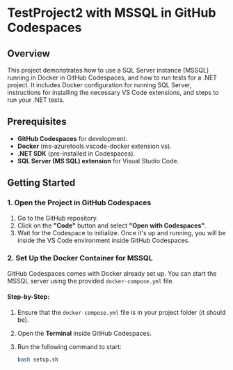 # TestProject2 with MSSQL in GitHub Codespaces

## Overview
This project demonstrates how to use a SQL Server instance (MSSQL) running in Docker in GitHub Codespaces, and how to run tests for a .NET project. It includes Docker configuration for running SQL Server, instructions for installing the necessary VS Code extensions, and steps to run your .NET tests.

## Prerequisites

- **GitHub Codespaces** for development.
- **Docker** (ms-azuretools.vscode-docker extension vs).
- **.NET SDK** (pre-installed in Codespaces).
- **SQL Server (MS SQL) extension** for Visual Studio Code.

## Getting Started

### 1. Open the Project in GitHub Codespaces

1. Go to the GitHub repository.
2. Click on the **"Code"** button and select **"Open with Codespaces"**.
3. Wait for the Codespace to initialize. Once it's up and running, you will be inside the VS Code environment inside GitHub Codespaces.

### 2. Set Up the Docker Container for MSSQL

GitHub Codespaces comes with Docker already set up. You can start the MSSQL server using the provided `docker-compose.yml` file.

#### Step-by-Step:

1. Ensure that the `docker-compose.yml` file is in your project folder (it should be).

2. Open the **Terminal** inside GitHub Codespaces.

3. Run the following command to start:

   ```bash
   bash setup.sh
   ```
